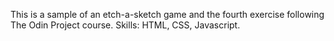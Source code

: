 This is a sample of an etch-a-sketch game and the fourth exercise following The Odin Project course. Skills: HTML, CSS, Javascript.